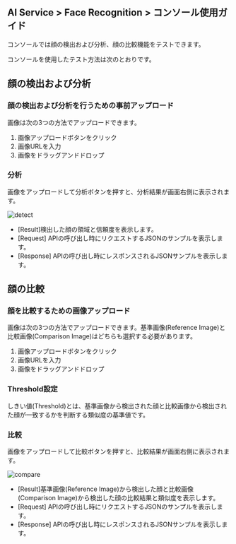 ## AI Service > Face Recognition > コンソール使用ガイド

コンソールでは顔の検出および分析、顔の比較機能をテストできます。

コンソールを使用したテスト方法は次のとおりです。

## 顔の検出および分析

### 顔の検出および分析を行うための事前アップロード
画像は次の3つの方法でアップロードできます。
1. 画像アップロードボタンをクリック
2. 画像URLを入力
3. 画像をドラッグアンドドロップ

### 分析
画像をアップロードして分析ボタンを押すと、分析結果が画面右側に表示されます。

![detect](http://static.toastoven.net/prod_facerecognition/detect_jp.png)

* [Result]検出した顔の領域と信頼度を表示します。
* [Request] APIの呼び出し時にリクエストするJSONのサンプルを表示します。
* [Response] APIの呼び出し時にレスポンスされるJSONサンプルを表示します。


## 顔の比較

### 顔を比較するための画像アップロード
画像は次の3つの方法でアップロードできます。基準画像(Reference Image)と比較画像(Comparison Image)はどちらも選択する必要があります。
1. 画像アップロードボタンをクリック
2. 画像URLを入力
3. 画像をドラッグアンドドロップ

### Threshold設定
しきい値(Threshold)とは、基準画像から検出された顔と比較画像から検出された顔が一致するかを判断する類似度の基準値です。

### 比較
画像をアップロードして比較ボタンを押すと、比較結果が画面右側に表示されます。

![compare](http://static.toastoven.net/prod_facerecognition/compare_jp.png)

* [Result]基準画像(Reference Image)から検出した顔と比較画像(Comparison Image)から検出した顔の比較結果と類似度を表示します。 
* [Request] APIの呼び出し時にリクエストするJSONのサンプルを表示します。
* [Response] APIの呼び出し時にレスポンスされるJSONサンプルを表示します。
